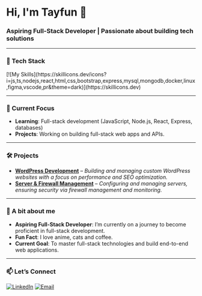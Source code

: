 # Hi, I'm Tayfun 👋

### Aspiring Full-Stack Developer | Passionate about building tech solutions

---

### 🔧 Tech Stack

<p align="left">
  [![My Skills](https://skillicons.dev/icons?i=js,ts,nodejs,react,html,css,bootstrap,express,mysql,mongodb,docker,linux,figma,vscode,pr&theme=dark)](https://skillicons.dev)
</p>

---

### 🚀 Current Focus

- **Learning**: Full-stack development (JavaScript, Node.js, React, Express, databases)
- **Projects**: Working on building full-stack web apps and APIs.

---

### 🛠 Projects

- **[WordPress Development](#)** – _Building and managing custom WordPress websites with a focus on performance and SEO optimization._
- **[Server & Firewall Management](#)** – _Configuring and managing servers, ensuring security via firewall management and monitoring._

---

### 🌱 A bit about me

- **Aspiring Full-Stack Developer**: I’m currently on a journey to become proficient in full-stack development.
- **Fun Fact**: I love anime, cats and coffee.
- **Current Goal**: To master full-stack technologies and build end-to-end web applications.

---

### 📫 Let’s Connect

[![LinkedIn](https://img.shields.io/badge/LinkedIn-0077B5?style=for-the-badge&logo=linkedin&logoColor=white)](https://www.linkedin.com/in/tayfun-/) 
[![Email](https://img.shields.io/badge/Email-D14836?style=for-the-badge&logo=gmail&logoColor=white)](mailto:i@tayfun.tr)


